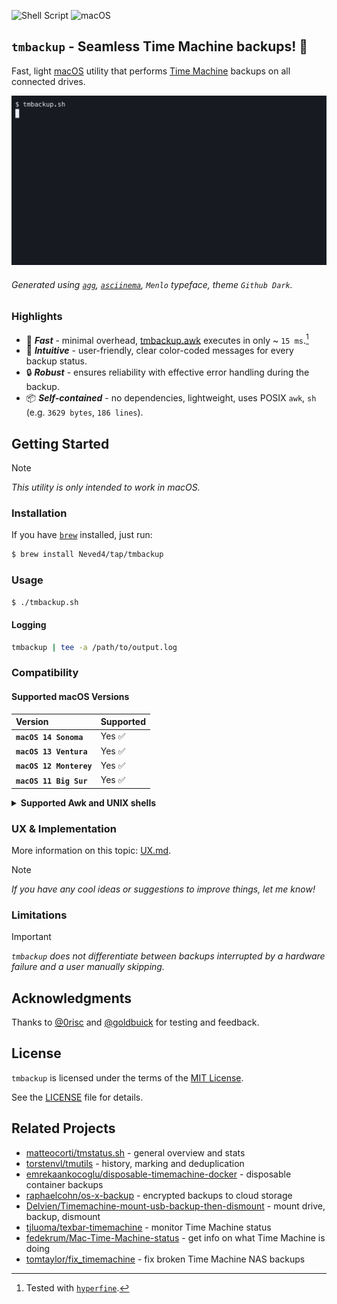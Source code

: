 ![Shell Script](https://img.shields.io/badge/Shell_Script-9DDE66?logo=gnubash&logoColor=000&style=for-the-badge)
![macOS](https://img.shields.io/badge/macOS-000000?style=for-the-badge&logo=apple&logoColor=fff)

## `tmbackup` - Seamless Time Machine backups! 🚀

Fast, light [macOS] utility that performs [Time Machine] backups on all
connected drives.

![](graphics/tmbackup.gif)

###### Generated using [`agg`], [`asciinema`], `Menlo` typeface, theme `Github Dark`.

### Highlights

- 🚀 _**Fast**_ - minimal overhead, [tmbackup.awk](src/tmbackup.awk)
  executes in only ~ `15 ms`.[^1]
- 🎨 _**Intuitive**_ - user-friendly, clear color-coded
  messages for every backup status.
- 🔒 _**Robust**_ - ensures reliability with effective error handling
  during the backup.
- 📦 _**Self-contained**_ - no dependencies, lightweight, uses POSIX `awk`,
  `sh` (e.g. `3629 bytes`, `186 lines`).

## Getting Started

> [!NOTE]
> _This utility is only intended to work in macOS._

### Installation

If you have [`brew`] installed, just run:
```sh
$ brew install Neved4/tap/tmbackup
```

### Usage

```sh
$ ./tmbackup.sh
```

#### Logging
```sh
tmbackup | tee -a /path/to/output.log
```

### Compatibility

#### Supported macOS Versions

| Version                 | Supported |
| :---------------------- | :-------- |
| **`macOS 14 Sonoma`**   | Yes ✅     |
| **`macOS 13 Ventura`**  | Yes ✅     |
| **`macOS 12 Monterey`** | Yes ✅     |
| **`macOS 11 Big Sur`**  | Yes ✅     |

<details closed>
<summary><b>Supported Awk and UNIX shells</b></summary>
<br>

`tmbackup` is built for `macOS` using `/bin/sh` and `/usr/bin/awk`. It
adheres to standards when possible, and is made to play nicely with other Awk
and POSIX sh versions too.

This allows to execute `tmbackup` with different shells:
```sh
dash /path/to/tmbackup.sh
```

Or to build your own parsing with different Awk implementations:
```sh
tmutil destinationinfo | mawk -f /path/to/tmbackup.awk
```

#### Supported Awk implementations

|     Shell | Version          | Supported |
| --------: | :--------------- | :-------- |
|   [`awk`] | `20230909`       | ✅ Yes     |
|  [`gawk`] | `5.3.0`          | ✅ Yes     |
| [`goawk`] | `1.25.0`         | ✅ Yes     |
|  [`mawk`] | `1.3.4-20231126` | ✅ Yes     |

#### Supported shells

|     Shell | Version       | Supported |
| --------: | :------------ | :-------- |
|  [`bash`] | `5.2.15`      | ✅ Yes     |
|  [`dash`] | `0.5.12`      | ✅ Yes     |
| [`ksh93`] | `93u+m/1.0.7` | ✅ Yes     |
|  [`mksh`] | `59c`         | ✅ Yes     |
|  [`oksh`] | `7.3`         | ✅ Yes     |
|   [`osh`] | `0.18.0`      | ✅ Yes     |
|  [`posh`] | `0.14.1`      | ❌ No      |
|  [`yash`] | `2.55`        | ✅ Yes     |
|   [`zsh`] | `5.9`         | ✅ Yes      |

</details>

### UX & Implementation

More information on this topic: [UX.md](doc/UX.md).

> [!NOTE]
> _If you have any cool ideas or suggestions to improve things, let me
> know!_

### Limitations

> [!IMPORTANT]
> _`tmbackup` does not differentiate between backups interrupted by a
> hardware failure and a user manually skipping._

## Acknowledgments

Thanks to [@0risc] and [@goldbuick] for testing and feedback.

## License

`tmbackup` is licensed under the terms of the [MIT License].
   
See the [LICENSE](LICENSE) file for details.

## Related Projects

- [matteocorti/tmstatus.sh] - general overview and stats
- [torstenvl/tmutils] - history, marking and deduplication
- [emrekaankocoglu/disposable-timemachine-docker] - disposable container
  backups
- [raphaelcohn/os-x-backup] - encrypted backups to cloud storage
- [Delvien/Timemachine-mount-usb-backup-then-dismount] - mount drive,
  backup, dismount
- [tjluoma/texbar-timemachine] - monitor Time Machine status
- [fedekrum/Mac-Time-Machine-status] - get info on what Time Machine is
  doing
- [tomtaylor/fix_timemachine] - fix broken Time Machine NAS backups


[^1]: Tested with [`hyperfine`].

[`agg`]: https://github.com/asciinema/agg
[`asciinema`]: https://github.com/asciinema/asciinema
[`hyperfine`]: https://github.com/sharkdp/hyperfine
[`brew`]: https://brew.sh/

[macOS]: https://www.apple.com/macos/
[MIT License]: https://opensource.org/license/mit/
[Time Machine]: https://support.apple.com/en-gb/guide/mac-help/mh35860/14.0/mac/14.0
[@goldbuick]: https://github.com/goldbuick
[@0risc]: https://github.com/0risc

[`awk`]: https://www.cs.princeton.edu/~bwk/btl.mirror/
[`gawk`]: https://www.gnu.org/software/gawk/
[`goawk`]: https://benhoyt.com/writings/goawk/
[`mawk`]: https://invisible-island.net/mawk/

[`bash`]: https://git.savannah.gnu.org/cgit/bash.git/
[`dash`]: https://git.kernel.org/pub/scm/utils/dash/dash.git
[`ksh93`]: https://github.com/ksh93/ksh
[`mksh`]: https://github.com/MirBSD/mksh
[`osh`]: https://www.oilshell.org/cross-ref.html?tag=OSH#OSH
[`oksh`]: https://github.com/ibara/oksh
[`posh`]: https://salsa.debian.org/clint/posh
[`yash`]: https://github.com/magicant/yash
[`zsh`]: https://github.com/zsh-users/zsh

[matteocorti/tmstatus.sh]: https://github.com/matteocorti/tmstatus.sh
[torstenvl/tmutils]: https://github.com/torstenvl/tmutils
[emrekaankocoglu/disposable-timemachine-docker]: https://github.com/emrekaankocoglu/disposable-timemachine-docker
[raphaelcohn/os-x-backup]: https://github.com/raphaelcohn/os-x-backup
[Delvien/Timemachine-mount-usb-backup-then-dismount]: https://github.com/Delvien/Timemachine-mount-usb-backup-then-dismount
[tjluoma/texbar-timemachine]: https://github.com/tjluoma/textbar-timemachine
[fedekrum/Mac-Time-Machine-status]: https://github.com/fedekrum/Mac-Time-Machine-status/tree/main
[tomtaylor/fix_timemachine]: https://github.com/tomtaylor/fix_timemachine
